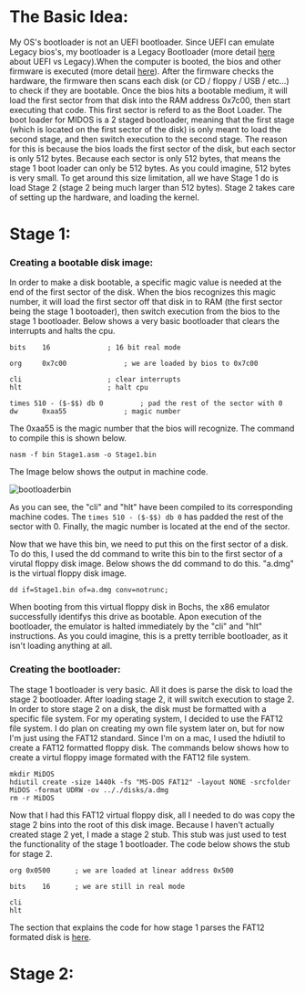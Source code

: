 

# The Basic Idea:

My OS's bootloader is not an UEFI bootloader. Since UEFI can emulate Legacy bios's, my bootloader is a Legacy Bootloader (more detail [here](https://linuxhint.com/difference-between-uefi-and-legacy/#:~:text=UEFI%20runs%20in%2032%2Dbit,systems%20(OS)%20as%20applications.) about UEFI vs Legacy).When the computer is booted, the bios and other firmware is executed (more detail [here](https://manybutfinite.com/post/how-computers-boot-up/)). After the firmware checks the hardware, the firmware then scans each disk (or CD / floppy / USB / etc...) to check if they are bootable. Once the bios hits a bootable medium, it will load the first sector from that disk into the RAM address 0x7c00, then start executing that code. This first sector is referd to as the Boot Loader. The boot loader for MIDOS is a 2 staged bootloader, meaning that the first stage (which is located on the first sector of the disk) is only meant to load the second stage, and then switch execution to the second stage. The reason for this is because the bios loads the first sector of the disk, but each sector is only 512 bytes. Because each sector is only 512 bytes, that means the stage 1 boot loader can only be 512 bytes. As you could imagine, 512 bytes is very small. To get around this size limitation, all we have Stage 1 do is load Stage 2 (stage 2 being much larger than 512 bytes). Stage 2 takes care of setting up the hardware, and loading the kernel.  

# Stage 1:

### Creating a bootable disk image:

In order to make a disk bootable, a specific magic value is needed at the end of the first sector of the disk. When the bios recognizes this magic number, it will load the first sector off that disk in to RAM (the first sector being the stage 1 bootoader), then switch execution from the bios to the stage 1 bootloader. Below shows a very basic bootloader that clears the interrupts and halts the cpu.

```
bits	16 				; 16 bit real mode	

org 	0x7c00 				; we are loaded by bios to 0x7c00	

cli 					; clear interrupts
hlt 					; halt cpu

times 510 - ($-$$) db 0  		; pad the rest of the sector with 0
dw  	0xaa55 				; magic number 
``` 

The 0xaa55 is the magic number that the bios will recognize. The command to compile this is shown below.

```
nasm -f bin Stage1.asm -o Stage1.bin
```

The Image below shows the output in machine code.

![bootloaderbin](/Images/bootloaderbin.png)

As you can see, the "cli" and "hlt" have been compiled to its corresponding machine codes. The ``` times 510 - ($-$$) db 0 ``` has padded the rest of the sector with 0. Finally, the magic number is located at the end of the sector.  

Now that we have this bin, we need to put this on the first sector of a disk. To do this, I used the dd command to write this bin to the first sector of a virutal floppy disk image. Below shows the dd command to do this. "a.dmg" is the virtual floppy disk image.

```
dd if=Stage1.bin of=a.dmg conv=notrunc;
```
When booting from this virtual floppy disk in Bochs, the x86 emulator successfully identifys this drive as bootable. Apon execution of the bootloader, the emulator is halted immediately by the "cli" and "hlt" instructions. As you could imagine, this is a pretty terrible bootloader, as it isn't loading anything at all. 

### Creating the bootloader:

The stage 1 bootloader is very basic. All it does is parse the disk to load the stage 2 bootloader. After loading stage 2, it will switch execution to stage 2. In order to store stage 2 on a disk, the disk must be formatted with a specific file system. For my operating system, I decided to use the FAT12 file system. I do plan on creating my own file system later on, but for now I'm just using the FAT12 standard. Since I'm on a mac, I used the hdiutil to create a FAT12 formatted floppy disk. The commands below shows how to create a virtul floppy image formated with the FAT12 file system.

```
mkdir MiDOS
hdiutil create -size 1440k -fs "MS-DOS FAT12" -layout NONE -srcfolder MiDOS -format UDRW -ov .././disks/a.dmg
rm -r MiDOS
``` 
Now that I had this FAT12 virtual floppy disk, all I needed to do was copy the stage 2 bins into the root of this disk image. Because I haven't actually created stage 2 yet, I made a stage 2 stub. This stub was just used to test the functionality of the stage 1 bootloader. The code below shows the stub for stage 2.

```
org 0x0500		; we are loaded at linear address 0x500
 
bits 	16		; we are still in real mode

cli
hlt
```

The section that explains the code for how stage 1 parses the FAT12 formated disk is [here](../FS/FAT12.md).


# Stage 2: